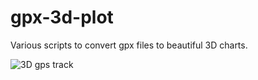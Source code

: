 gpx-3d-plot
===========

Various scripts to convert gpx files to beautiful 3D charts.

![3D gps track](https://dl.dropboxusercontent.com/u/1690746/images/track-3d.png "3D gps track")
